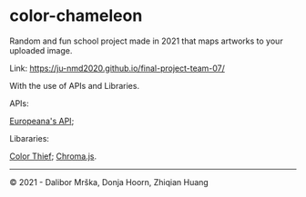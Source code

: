 # color-chameleon
Random and fun school project made in 2021 that maps artworks to your uploaded image.

Link:
https://ju-nmd2020.github.io/final-project-team-07/

With the use of APIs and Libraries.

APIs:

[Europeana's API](https://pro.europeana.eu/page/apis);

Libararies: 

[Color Thief](https://lokeshdhakar.com/projects/color-thief/#api);
[Chroma.js](https://gka.github.io/chroma.js/).

---

&copy; 2021 - Dalibor Mrška, Donja Hoorn, Zhiqian Huang

